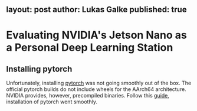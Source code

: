 layout: post
author: Lukas Galke
published: true
---

# Evaluating NVIDIA's Jetson Nano as a Personal Deep Learning Station


## Installing pytorch

Unfortunately, installing [pytorch](https://pytorch.org) was not going smoothly
out of the box.  The official pytorch builds do not include wheels for the
AArch64 architecture.  NVIDIA provides, however, precompiled binaries.  Follow
this
[guide](https://devtalk.nvidia.com/default/topic/1049071/jetson-nano/pytorch-for-jetson-nano/),
installation of pytorch went smoothly.






